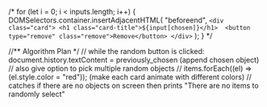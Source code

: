 
/*   for (let i = 0; i < inputs.length; i++) {
    DOMSelectors.container.insertAdjacentHTML(
      "beforeend",
      `<div class="card">
          <h1 class="card-title">${input[chosen]}</h1> 
          <button type="remove" class="remove">Remove</button>
        </div>`
    );
  }
 */

//** Algorithm Plan */
// while the random button is clicked: document.history.textContent = previously_chosen (append chosen object)
// also give option to pick multiple random objects
// items.forEach((el) => (el.style.color = "red")); (make each card animate with different colors)
// catches if there are no objects on screen then prints "There are no items to randomly select"